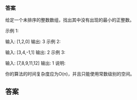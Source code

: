 ### 答案
给定一个未排序的整数数组，找出其中没有出现的最小的正整数。

示例 1:

输入: [1,2,0]
输出: 3
示例 2:

输入: [3,4,-1,1]
输出: 2
示例 3:

输入: [7,8,9,11,12]
输出: 1
说明:

你的算法的时间复杂度应为O(n)，并且只能使用常数级别的空间。


## 答案
